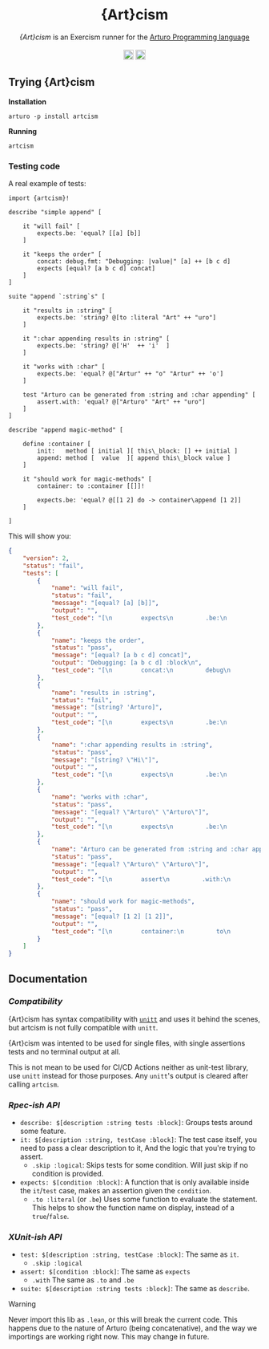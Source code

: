 <h1 align="center">
    {Art}cism
</h1>

<p align="center">
    <i>{Art}cism</i> is an Exercism runner for the 
    <a href="https://github.com/arturo-lang/arturo/">
        Arturo Programming language
    </a>
    <br><br>
    <img 
        alt="Arturo logo" 
        width="20" 
        src="https://github.com/arturo-lang/arturo/raw/master/docs/images/logo.png#gh-light-mode-only"
    />
    <img 
        alt="Arturo logo" 
        width="20" 
        src="https://github.com/arturo-lang/arturo/raw/master/docs/images/logo-lightgray.png#gh-dark-mode-only" 
    />
</p>

## Trying {Art}cism

**Installation**

```
arturo -p install artcism
```

**Running**

```
artcism
```

### Testing code

A real example of tests:

```art
import {artcism}!

describe "simple append" [

    it "will fail" [
        expects.be: 'equal? [[a] [b]]
    ]

    it "keeps the order" [
        concat: debug.fmt: "Debugging: |value|" [a] ++ [b c d] 
        expects [equal? [a b c d] concat]
    ]
]

suite "append `:string`s" [

    it "results in :string" [
        expects.be: 'string? @[to :literal "Art" ++ "uro"] 
    ]
   
    it ":char appending results in :string" [
        expects.be: 'string? @['H'  ++ 'i'  ]
    ]

    it "works with :char" [
        expects.be: 'equal? @["Artur" ++ "o" "Artur" ++ 'o'] 
    ]
    
    test "Arturo can be generated from :string and :char appending" [
        assert.with: 'equal? @["Arturo" "Art" ++ "uro"]
    ]
]

describe "append magic-method" [

    define :container [
        init:   method [ initial ][ this\_block: [] ++ initial ]
        append: method [  value  ][ append this\_block value ]
    ]

    it "should work for magic-methods" [
        container: to :container [[]]!
        
        expects.be: 'equal? @[[1 2] do -> container\append [1 2]]
    ]

]
```

This will show you:

```json
{
    "version": 2,
    "status": "fail",
    "tests": [
        {
            "name": "will fail",
            "status": "fail",
            "message": "[equal? [a] [b]]",
            "output": "",
            "test_code": "[\n        expects\n         .be:\n         'equal?\n         [\n                [\n                        a\n                ]\n                 [\n                        b\n                ]\n        ]\n]\n"
        },
        {
            "name": "keeps the order",
            "status": "pass",
            "message": "[equal? [a b c d] concat]",
            "output": "Debugging: [a b c d] :block\n",
            "test_code": "[\n        concat:\n         debug\n         .fmt:\n         \"Debugging: |value|\"\n         [\n                a\n        ]\n         ++\n         [\n                b\n                 c\n                 d\n        ]\n         expects\n         [\n                equal?\n                 [\n                        a\n                         b\n                         c\n                         d\n                ]\n                 concat\n        ]\n]\n"
        },
        {
            "name": "results in :string",
            "status": "fail",
            "message": "[string? 'Arturo]",
            "output": "",
            "test_code": "[\n        expects\n         .be:\n         'string?\n         @\n         [\n                to\n                 :literal\n                 \"Art\"\n                 ++\n                 \"uro\"\n        ]\n]\n"
        },
        {
            "name": ":char appending results in :string",
            "status": "pass",
            "message": "[string? \"Hi\"]",
            "output": "",
            "test_code": "[\n        expects\n         .be:\n         'string?\n         @\n         [\n                'H'\n                 ++\n                 'i'\n        ]\n]\n"
        },
        {
            "name": "works with :char",
            "status": "pass",
            "message": "[equal? \"Arturo\" \"Arturo\"]",
            "output": "",
            "test_code": "[\n        expects\n         .be:\n         'equal?\n         @\n         [\n                \"Artur\"\n                 ++\n                 \"o\"\n                 \"Artur\"\n                 ++\n                 'o'\n        ]\n]\n"
        },
        {
            "name": "Arturo can be generated from :string and :char appending",
            "status": "pass",
            "message": "[equal? \"Arturo\" \"Arturo\"]",
            "output": "",
            "test_code": "[\n        assert\n         .with:\n         'equal?\n         @\n         [\n                \"Arturo\"\n                 \"Art\"\n                 ++\n                 \"uro\"\n        ]\n]\n"
        },
        {
            "name": "should work for magic-methods",
            "status": "pass",
            "message": "[equal? [1 2] [1 2]]",
            "output": "",
            "test_code": "[\n        container:\n         to\n         :container\n         [\n                [\n\n                ]\n        ]\n         !\n         expects\n         .be:\n         'equal?\n         @\n         [\n                [\n                        1\n                         2\n                ]\n                 do\n                 ->\n container\\append\n                 [\n                        1\n                         2\n                ]\n        ]\n]\n"
        }
    ]
}
```

## Documentation

### *Compatibility*

{Art}cism has syntax compatibility with [`unitt`](unitt.pkgr.art) and uses it behind the scenes, but artcism is not fully compatible with `unitt`.

{Art}cism was intented to be used for single files, with single assertions tests and no terminal output at all.

This is not mean to be used for CI/CD Actions neither as unit-test library, use `unitt` instead for those purposes. Any `unitt`'s output is cleared after calling `artcism`.

### *Rpec-ish API*

- `describe: $[description :string tests :block]`:
    Groups tests around some feature.
- `it: $[description :string, testCase :block]`:
    The test case itself, you need to pass a clear description to it,
    And the logic that you're trying to assert.
    - `.skip :logical`:
        Skips tests for some condition. 
        Will just skip if no condition is provided.
- `expects: $[condition :block]`:
    A function that is only available inside the `it`/`test` case,
    makes an assertion given the `condition`.
    - `.to :literal` (or `.be`)
        Uses some function to evaluate the statement.
        This helps to show the function name on display, 
        instead of a `true`/`false`.

### *XUnit-ish API*

- `test: $[description :string, testCase :block]`:
    The same as `it`. 
    - `.skip :logical`
- `assert: $[condition :block]`:
    The same as `expects`
    - `.with`
        The same as `.to` and `.be`
- `suite: $[description :string tests :block]`:
    The same as `describe`.


> [!WARNING]
> Never import this lib as `.lean`, or this will break the current code. This happens due to the nature of Arturo (being concatenative),  and the way we importings are working right now. This may change in future.